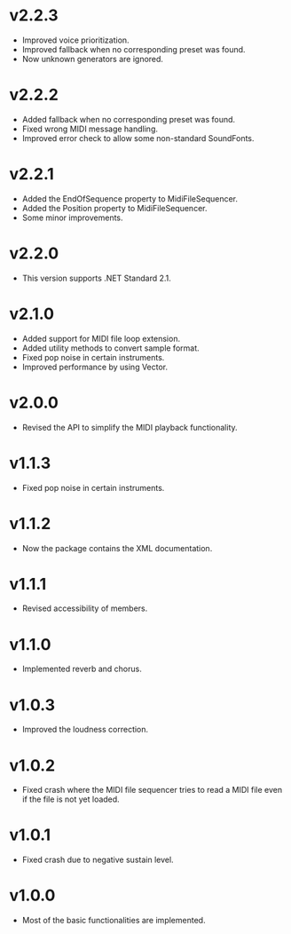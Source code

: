 # v2.2.3

- Improved voice prioritization.
- Improved fallback when no corresponding preset was found.
- Now unknown generators are ignored.

# v2.2.2

- Added fallback when no corresponding preset was found.
- Fixed wrong MIDI message handling.
- Improved error check to allow some non-standard SoundFonts.

# v2.2.1

- Added the EndOfSequence property to MidiFileSequencer.
- Added the Position property to MidiFileSequencer.
- Some minor improvements.

# v2.2.0

- This version supports .NET Standard 2.1.

# v2.1.0

- Added support for MIDI file loop extension.
- Added utility methods to convert sample format.
- Fixed pop noise in certain instruments.
- Improved performance by using Vector<T>.

# v2.0.0

- Revised the API to simplify the MIDI playback functionality.

# v1.1.3

- Fixed pop noise in certain instruments.

# v1.1.2

- Now the package contains the XML documentation.

# v1.1.1

- Revised accessibility of members.

# v1.1.0

- Implemented reverb and chorus.

# v1.0.3

- Improved the loudness correction.

# v1.0.2

- Fixed crash where the MIDI file sequencer tries to read a MIDI file even if the file is not yet loaded.

# v1.0.1

- Fixed crash due to negative sustain level.

# v1.0.0

- Most of the basic functionalities are implemented.
